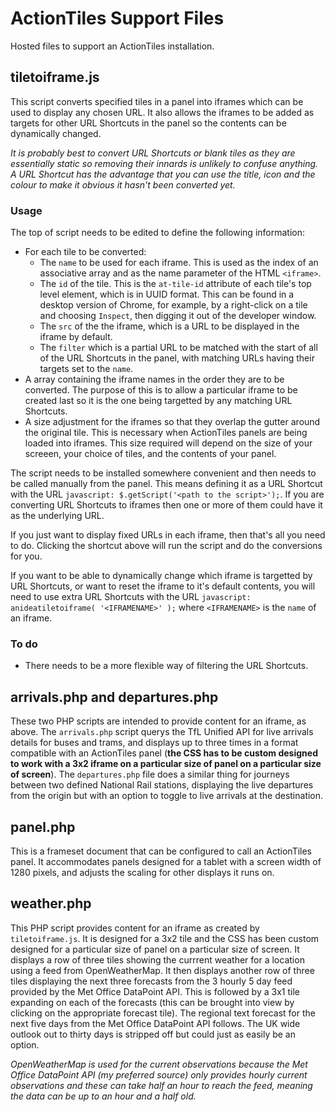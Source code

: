 # ActionTiles Support Files
Hosted files to support an ActionTiles installation.

## tiletoiframe.js

This script converts specified tiles in a panel into iframes which can be used to display any chosen URL. It also allows the iframes to be added as targets for other URL Shortcuts in the panel so the contents can be dynamically changed.

_It is probably best to convert URL Shortcuts or blank tiles as they are essentially static so removing their innards is unlikely to confuse anything. A URL Shortcut has the advantage that you can use the title, icon and the colour to make it obvious it hasn't been converted yet._

### Usage
The top of script needs to be edited to define the following information:

* For each tile to be converted:
    * The `name` to be used for each iframe. This is used as the index of an associative array and as the name parameter of the HTML `<iframe>`.
    * The `id` of the tile. This is the `at-tile-id` attribute of each tile's top level element, which is in UUID format. This can be found in a desktop version of Chrome, for example, by a right-click on a tile and choosing `Inspect`, then digging it out of the developer window.
    * The `src` of the the iframe, which is a URL to be displayed in the iframe by default.
    * The `filter` which is a partial URL to be matched with the start of all of the URL Shortcuts in the panel, with matching URLs having their targets set to the `name`.
* A array containing the iframe names in the order they are to be converted. The purpose of this is to allow a particular iframe to be created last so it is the one being targetted by any matching URL Shortcuts.
* A size adjustment for the iframes so that they overlap the gutter around the original tile. This is necessary when ActionTiles panels are being loaded into iframes. This size required will depend on the size of your screeen, your choice of tiles, and the contents of your panel. 

The script needs to be installed somewhere convenient and then needs to be called manually from the panel. This means defining it as a URL Shortcut with the URL `javascript: $.getScript('<path to the script>');`. If you are converting URL Shortcuts to iframes then one or more of them could have it as the underlying URL.

If you just want to display fixed URLs in each iframe, then that's all you need to do. Clicking the shortcut above will run the script and do the conversions for you.

If you want to be able to dynamically change which iframe is targetted by URL Shortcuts, or want to reset the iframe to it's default contents, you will need to use extra URL Shortcuts with the URL `javascript: anideatiletoiframe( '<IFRAMENAME>' );` where `<IFRAMENAME>` is the `name` of an iframe.

### To do
* There needs to be a more flexible way of filtering the URL Shortcuts.

## arrivals.php and departures.php
These two PHP scripts are intended to provide content for an iframe, as above. The `arrivals.php` script querys the TfL Unified API for live arrivals details for buses and trams, and displays up to three times in a format compatible with an ActionTiles panel (__the CSS has to be custom designed to work with a 3x2 iframe on a particular size of panel on a particular size of screen__). The `departures.php` file does a similar thing for journeys between two defined National Rail stations, displaying the live departures from the origin but with an option to toggle to live arrivals at the destination.

## panel.php
This is a frameset document that can be configured to call an ActionTiles panel. It accommodates panels designed for a tablet with a screen width of 1280 pixels, and adjusts the scaling for other displays it runs on.

## weather.php
This PHP script provides content for an iframe as created by `tiletoiframe.js`. It is designed for a 3x2 tile and the CSS has been custom designed for a particular size of panel on a particular size of screen. It displays a row of three tiles showing the currrent weather for a location using a feed from OpenWeatherMap. It then displays another row of three tiles displaying the next three forecasts from the 3 hourly 5 day feed provided by the Met Office DataPoint API. This is followed by a 3x1 tile expanding on each of the forecasts (this can be brought into view by clicking on the appropriate forecast tile). The regional text forecast for the next five days from the Met Office DataPoint API follows. The UK wide outlook out to thirty days is stripped off but could just as easily be an option.

_OpenWeatherMap is used for the current observations because the Met Office DataPoint API (my preferred source) only provides hourly current observations and these can take half an hour to reach the feed, meaning the data can be up to an hour and a half old._
